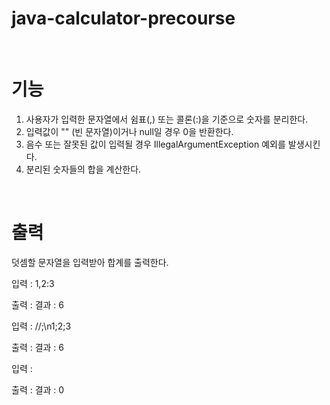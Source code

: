 # java-calculator-precourse

<br>

# 기능

1. 사용자가 입력한 문자열에서 쉼표(,) 또는 콜론(:)을 기준으로 숫자를 분리한다.
2. 입력값이 "" (빈 문자열)이거나 null일 경우 0을 반환한다.
3. 음수 또는 잘못된 값이 입력될 경우 IllegalArgumentException 예외를 발생시킨다.
4. 분리된 숫자들의 합을 계산한다.

<br>

# 출력

덧셈할 문자열을 입력받아 합계를 출력한다.

입력 : 1,2:3 

출력 : 결과 : 6

입력 : //;\n1;2;3

출력 : 결과 : 6

입력 : 

출력 : 결과 : 0
